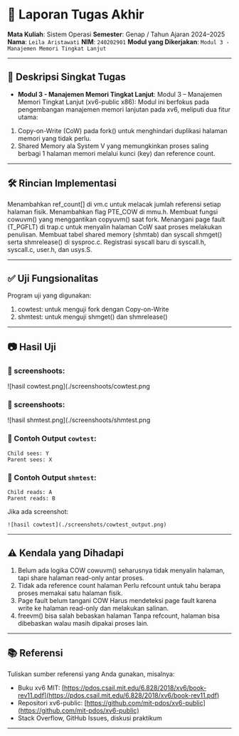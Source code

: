 # 📝 Laporan Tugas Akhir

**Mata Kuliah**: Sistem Operasi
**Semester**: Genap / Tahun Ajaran 2024–2025
**Nama**: `Leila Aristawati`
**NIM**: `240202901`
**Modul yang Dikerjakan**:
`Modul 3 - Manajemen Memori Tingkat Lanjut`

---

## 📌 Deskripsi Singkat Tugas
* **Modul 3 - Manajemen Memori Tingkat Lanjut**:
 Modul 3 – Manajemen Memori Tingkat Lanjut (xv6-public x86): Modul ini berfokus pada pengembangan manajemen memori lanjutan pada xv6, meliputi dua fitur utama:
1. Copy-on-Write (CoW) pada fork() untuk menghindari duplikasi halaman memori yang tidak perlu.
2. Shared Memory ala System V yang memungkinkan proses saling berbagi 1 halaman memori melalui kunci (key) dan reference count.
---

## 🛠️ Rincian Implementasi

Menambahkan ref_count[] di vm.c untuk melacak jumlah referensi setiap halaman fisik.
Menambahkan flag PTE_COW di mmu.h.
Membuat fungsi cowuvm() yang menggantikan copyuvm() saat fork.
Menangani page fault (T_PGFLT) di trap.c untuk menyalin halaman CoW saat proses melakukan penulisan.
Membuat tabel shared memory (shmtab) dan syscall shmget() serta shmrelease() di sysproc.c.
Registrasi syscall baru di syscall.h, syscall.c, user.h, dan usys.S.

---

## ✅ Uji Fungsionalitas

Program uji yang digunakan:

1. cowtest: untuk menguji fork dengan Copy-on-Write
2. shmtest: untuk menguji shmget() dan shmrelease()

---

## 📷 Hasil Uji

### 📸 screenshoots:
![hasil cowtest.png](./screenshoots/cowtest.png
### 📸 screenshoots:
![hasil shmtest.png](./screenshoots/shmtest.png

### 📍 Contoh Output `cowtest`:

```
Child sees: Y
Parent sees: X
```

### 📍 Contoh Output `shmtest`:

```
Child reads: A
Parent reads: B
```
Jika ada screenshot:

```
![hasil cowtest](./screenshots/cowtest_output.png)
```

---

## ⚠️ Kendala yang Dihadapi
1. Belum ada logika COW
cowuvm() seharusnya tidak menyalin halaman, tapi share halaman read-only antar proses.
2. Tidak ada reference count halaman
Perlu refcount untuk tahu berapa proses memakai satu halaman fisik.
3. Page fault belum tangani COW
Harus mendeteksi page fault karena write ke halaman read-only dan melakukan salinan.
4. freevm() bisa salah bebaskan halaman
Tanpa refcount, halaman bisa dibebaskan walau masih dipakai proses lain.

---

## 📚 Referensi

Tuliskan sumber referensi yang Anda gunakan, misalnya:

* Buku xv6 MIT: [https://pdos.csail.mit.edu/6.828/2018/xv6/book-rev11.pdf](https://pdos.csail.mit.edu/6.828/2018/xv6/book-rev11.pdf)
* Repositori xv6-public: [https://github.com/mit-pdos/xv6-public](https://github.com/mit-pdos/xv6-public)
* Stack Overflow, GitHub Issues, diskusi praktikum

---

